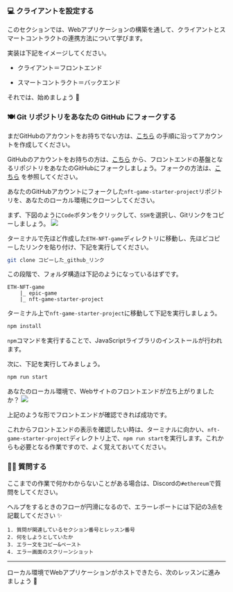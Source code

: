 ### 💻 クライアントを設定する

このセクションでは、Webアプリケーションの構築を通して、クライアントとスマートコントラクトの連携方法について学びます。

実装は下記をイメージしてください。

- クライアント＝フロントエンド

- スマートコントラクト＝バックエンド

それでは、始めましょう 🚀

### 🍽 Git リポジトリをあなたの GitHub にフォークする

まだGitHubのアカウントをお持ちでない方は、[こちら](https://qiita.com/okumurakengo/items/848f7177765cf25fcde0) の手順に沿ってアカウントを作成してください。

GitHubのアカウントをお持ちの方は、[こちら](https://github.com/shiftbase-xyz/nft-game-starter-project) から、フロントエンドの基盤となるリポジトリをあなたのGitHubにフォークしましょう。フォークの方法は、[こちら](https://denno-sekai.com/github-fork/) を参照してください。

あなたのGitHubアカウントにフォークした`nft-game-starter-project`リポジトリを、あなたのローカル環境にクローンしてください。

まず、下図のように`Code`ボタンをクリックして、`SSH`を選択し、Gitリンクをコピーしましょう。
![](/public/images/ETH-NFT-Game/section-3/3_1_1.png)

ターミナルで先ほど作成した`ETH-NFT-game`ディレクトリに移動し、先ほどコピーしたリンクを貼り付け、下記を実行してください。

```bash
git clone コピーした_github_リンク
```

この段階で、フォルダ構造は下記のようになっているはずです。

```
ETH-NFT-game
	|_ epic-game
	|_ nft-game-starter-project
```

ターミナル上で`nft-game-starter-project`に移動して下記を実行しましょう。

```bash
npm install
```

`npm`コマンドを実行することで、JavaScriptライブラリのインストールが行われます。

次に、下記を実行してみましょう。

```bash
npm run start
```

あなたのローカル環境で、Webサイトのフロントエンドが立ち上がりましたか？
![](/public/images/ETH-NFT-Game/section-3/3_1_2.png)

上記のような形でフロントエンドが確認できれば成功です。

これからフロントエンドの表示を確認したい時は、ターミナルに向かい、`nft-game-starter-project`ディレクトリ上で、`npm run start`を実行します。これからも必要となる作業ですので、よく覚えておいてください。

### 🙋‍♂️ 質問する

ここまでの作業で何かわからないことがある場合は、Discordの`#ethereum`で質問をしてください。

ヘルプをするときのフローが円滑になるので、エラーレポートには下記の3点を記載してください ✨

```
1. 質問が関連しているセクション番号とレッスン番号
2. 何をしようとしていたか
3. エラー文をコピー&ペースト
4. エラー画面のスクリーンショット
```

---

ローカル環境でWebアプリケーションがホストできたら、次のレッスンに進みましょう 🎉
